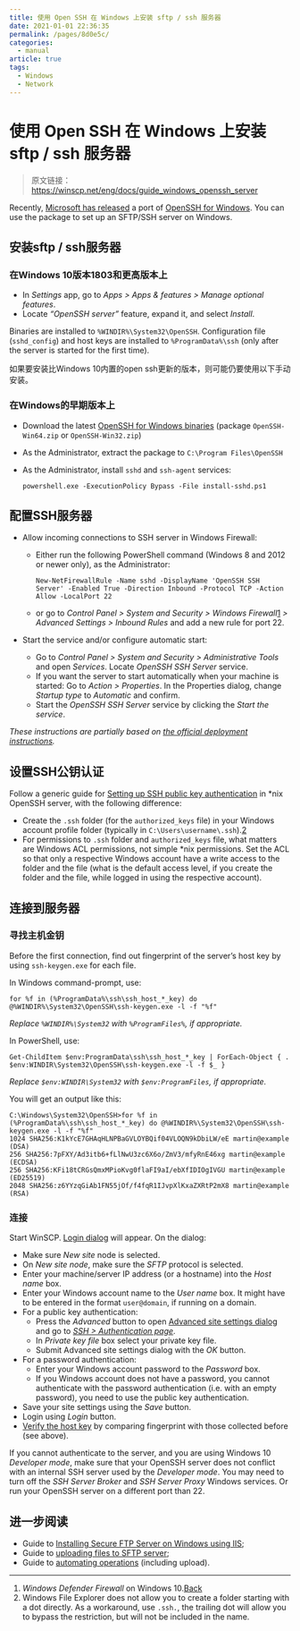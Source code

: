 ```yaml
---
title: 使用 Open SSH 在 Windows 上安装 sftp / ssh 服务器
date: 2021-01-01 22:36:35
permalink: /pages/8d0e5c/
categories: 
  - manual
article: true
tags: 
  - Windows
  - Network
---
```

# 使用 Open SSH 在 Windows 上安装 sftp / ssh 服务器

> 原文链接：https://winscp.net/eng/docs/guide_windows_openssh_server

Recently, [Microsoft has released](https://devblogs.microsoft.com/powershell/openssh-for-windows-update/) a port of [OpenSSH for Windows](https://github.com/PowerShell/Win32-OpenSSH). You can use the package to set up an SFTP/SSH server on Windows.

## 安装sftp / ssh服务器

### 在Windows 10版本1803和更高版本上

- In *Settings* app, go to *Apps > Apps & features > Manage optional features*.
- Locate *“OpenSSH server”* feature, expand it, and select *Install*.

Binaries are installed to `%WINDIR%\System32\OpenSSH`. Configuration file (`sshd_config`) and host keys are installed to `%ProgramData%\ssh` (only after the server is started for the first time).

如果要安装比Windows 10内置的open ssh更新的版本，则可能仍要使用以下手动安装。

### 在Windows的早期版本上

- Download the latest [OpenSSH for Windows binaries](https://github.com/PowerShell/Win32-OpenSSH/releases) (package `OpenSSH-Win64.zip` or `OpenSSH-Win32.zip`)  

- As the Administrator, extract the package to `C:\Program Files\OpenSSH`

- As the Administrator, install `sshd` and `ssh-agent` services: 

  ```
  powershell.exe -ExecutionPolicy Bypass -File install-sshd.ps1
  ```

## 配置SSH服务器

- Allow incoming connections to SSH server in Windows Firewall:        

  - Either run the following PowerShell command (Windows 8 and 2012 or newer only),   as the Administrator: 

    ```
    New-NetFirewallRule -Name sshd -DisplayName 'OpenSSH SSH Server' -Enabled True -Direction Inbound -Protocol TCP -Action Allow -LocalPort 22
    ```

  - or go to *Control Panel > System and Security > Windows Firewall*[1](https://winscp.net/eng/docs/guide_windows_openssh_server#fn1) *> Advanced Settings > Inbound Rules* and add a new rule for port 22. 

- Start the service and/or configure automatic start:        

  - Go to *Control Panel > System and Security > Administrative Tools* and open *Services*. Locate *OpenSSH SSH Server* service. 
  - If you want the server to start automatically when your machine is started: Go to *Action > Properties*. In the Properties dialog, change *Startup type* to *Automatic* and confirm.
  - Start the *OpenSSH SSH Server* service by clicking the *Start the service*.

*These instructions are partially based on [the official deployment instructions](https://github.com/PowerShell/Win32-OpenSSH/wiki/Install-Win32-OpenSSH).*

## 设置SSH公钥认证

Follow a generic guide for [Setting up SSH public key authentication](https://winscp.net/eng/docs/guide_public_key) in *nix OpenSSH server, with the following difference:

- Create the `.ssh` folder (for the `authorized_keys` file) in your Windows account profile folder (typically in `C:\Users\username\.ssh`).[2](https://winscp.net/eng/docs/guide_windows_openssh_server#fn2) 
- For permissions to `.ssh` folder and `authorized_keys` file, what matters are Windows ACL permissions, not simple *nix permissions. Set the ACL so that only a  respective Windows account have a write access to the folder and the  file (what is the default access level, if you create the folder and the file, while logged in using the respective account).

## 连接到服务器

### 寻找主机金钥

Before the first connection, find out fingerprint of the server’s host key by using  `ssh-keygen.exe` for each file.

In Windows command-prompt, use:

```
for %f in (%ProgramData%\ssh\ssh_host_*_key) do @%WINDIR%\System32\OpenSSH\ssh-keygen.exe -l -f "%f"
```

*Replace `%WINDIR%\System32` with `%ProgramFiles%`, if appropriate.*

In PowerShell, use:

```
Get-ChildItem $env:ProgramData\ssh\ssh_host_*_key | ForEach-Object { . $env:WINDIR\System32\OpenSSH\ssh-keygen.exe -l -f $_ }
```

*Replace `$env:WINDIR\System32` with `$env:ProgramFiles`, if appropriate.*

You will get an output like this:

```
C:\Windows\System32\OpenSSH>for %f in (%ProgramData%\ssh\ssh_host_*_key) do @%WINDIR%\System32\OpenSSH\ssh-keygen.exe -l -f "%f"
1024 SHA256:K1kYcE7GHAqHLNPBaGVLOYBQif04VLOQN9kDbiLW/eE martin@example (DSA)
256 SHA256:7pFXY/Ad3itb6+fLlNwU3zc6X6o/ZmV3/mfyRnE46xg martin@example (ECDSA)
256 SHA256:KFi18tCRGsQmxMPioKvg0flaFI9aI/ebXfIDIOgIVGU martin@example (ED25519)
2048 SHA256:z6YYzqGiAb1FN55jOf/f4fqR1IJvpXlKxaZXRtP2mX8 martin@example (RSA)
```

### 连接

Start WinSCP. [Login dialog](https://winscp.net/eng/docs/ui_login) will appear. On the dialog: 

- Make sure *New site* node is selected.
- On *New site node*, make sure the *SFTP* protocol is selected.
- Enter your machine/server IP address (or a hostname) into the *Host name* box.
- Enter your Windows account name to the *User name* box. It might have to be entered in the format `user@domain`, if running on a domain.
- For a public key authentication:        
  - Press the *Advanced* button to open [Advanced site settings dialog](https://winscp.net/eng/docs/ui_login_advanced) and go to *[SSH > Authentication page](https://winscp.net/eng/docs/ui_login_authentication)*.
  - In *Private key file* box select your private key file.
  - Submit Advanced site settings dialog with the *OK* button.
- For a password authentication:        
  - Enter your Windows account password to the *Password* box.
  - If you Windows account does not have a password, you  cannot authenticate with the password authentication (i.e. with an empty password), you need to use the public key authentication.
- Save your site settings using the *Save* button.
- Login using *Login* button.
- [Verify the host key](https://winscp.net/eng/docs/ssh_verifying_the_host_key) by comparing fingerprint with those collected before (see above).

If you cannot authenticate to the server, and you are using Windows 10 *Developer mode*, make sure that your OpenSSH server does not conflict with an internal SSH server used by the *Developer mode*. You may need to turn off the *SSH Server Broker* and *SSH Server Proxy* Windows services. Or run your OpenSSH server on a different port than 22.

## 进一步阅读

- Guide to [Installing Secure FTP Server on Windows using IIS](https://winscp.net/eng/docs/guide_windows_ftps_server);
- Guide to [uploading files to SFTP server](https://winscp.net/eng/docs/guide_upload);
- Guide to [automating operations](https://winscp.net/eng/docs/guide_automation) (including upload).

---

1. *Windows Defender Firewall* on Windows 10.[Back](https://winscp.net/eng/docs/guide_windows_openssh_server#fnt1)
2. Windows File Explorer does not allow you to create a folder starting with a dot directly. As a workaround, use `.ssh.`, the trailing dot will allow you to bypass the restriction, but will not be included in the name.
